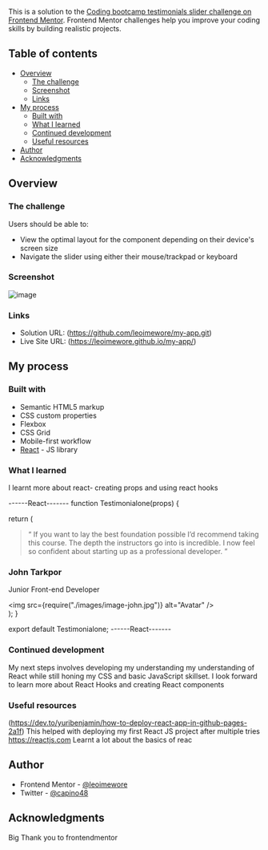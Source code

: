 
This is a solution to the [Coding bootcamp testimonials slider challenge on Frontend Mentor](https://www.frontendmentor.io/challenges/coding-bootcamp-testimonials-slider-4FNyLA8JL). Frontend Mentor challenges help you improve your coding skills by building realistic projects. 

## Table of contents

- [Overview](#overview)
  - [The challenge](#the-challenge)
  - [Screenshot](#screenshot)
  - [Links](#links)
- [My process](#my-process)
  - [Built with](#built-with)
  - [What I learned](#what-i-learned)
  - [Continued development](#continued-development)
  - [Useful resources](#useful-resources)
- [Author](#author)
- [Acknowledgments](#acknowledgments)



## Overview

### The challenge

Users should be able to:

- View the optimal layout for the component depending on their device's screen size
- Navigate the slider using either their mouse/trackpad or keyboard

### Screenshot

![image](https://user-images.githubusercontent.com/95531716/173982619-08568e62-fd76-42ae-869a-f3555f2a11a9.png)



### Links

- Solution URL: (https://github.com/leoimewore/my-app.git)
- Live Site URL: (https://leoimewore.github.io/my-app/)

## My process

### Built with

- Semantic HTML5 markup
- CSS custom properties
- Flexbox
- CSS Grid
- Mobile-first workflow
- [React](https://reactjs.org/) - JS library




### What I learned

I learnt more about react- creating props and using react hooks

------React-------
function Testimonialone(props) {
 


  return (
    <section className="slide slide_1" style={{transform:props.translate.translateSlideOne}}>
      <section className="testimonial">
        <blockquote className="testimonial_text">
          “ If you want to lay the best foundation possible I’d recommend taking
          this course. The depth the instructors go into is incredible. I now
          feel so confident about starting up as a professional developer. ”
        </blockquote>
        <h1>John Tarkpor</h1>
        <p className="job__role">Junior Front-end Developer</p>
      </section>
      <div className="avatar">
        <img src={require("./images/image-john.jpg")} alt="Avatar" />
      </div>
    </section>
  );
}

export default Testimonialone;
------React-------




### Continued development

My next steps involves developing my understanding my understanding of React while still honing my CSS and basic JavaScript skillset. I look forward to learn more about React Hooks and creating React components



### Useful resources

(https://dev.to/yuribenjamin/how-to-deploy-react-app-in-github-pages-2a1f) This helped with deploying my first React JS project after multiple tries
https://reactjs.com   Learnt a lot about the basics of reac



## Author


- Frontend Mentor - [@leoimewore](https://www.frontendmentor.io/profile/yourusername)
- Twitter - [@capino48](https://www.twitter.com/yourusername)



## Acknowledgments

Big Thank you to frontendmentor

